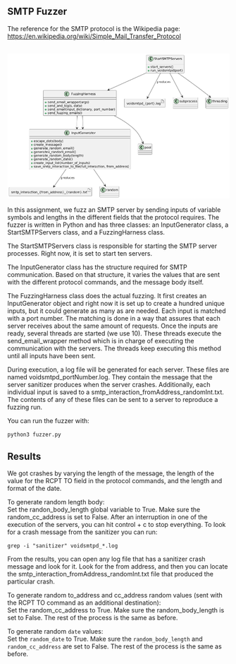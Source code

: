 ## SMTP Fuzzer


The reference for the SMTP protocol is the Wikipedia page:<br />
https://en.wikipedia.org/wiki/Simple_Mail_Transfer_Protocol <br/>
<br/>

![Alt text](fuzzer.png "Fuzzer Structure")


In this assignment, we fuzz an SMTP server by sending inputs of variable symbols and lengths in the different fields that the protocol requires. The fuzzer is written in Python and has three classes: an InputGenerator class, a StartSMTPServers class, and a FuzzingHarness class. <br />

The StartSMTPServers class is responsible for starting the SMTP server processes. Right now, it is set to start ten servers. <br />

The InputGenerator class has the structure required for SMTP communication. Based on that structure, it varies the values that are sent with the different protocol commands, and the message body itself. <br />

The FuzzingHarness class does the actual fuzzing. It first creates an InputGenerator object and right now it is set up to create a hundred unique inputs, but it could generate as many as are needed. Each input is matched with a port number. The matching is done in a way that assures that each server receives about the same amount of requests. Once the inputs are ready, several threads are started (we use 10). These threads execute the send_email_wrapper method which is in charge of executing the communication with the servers. The threads keep executing this method until all inputs have been sent. <br/> 

During execution, a log file will be generated for each server. These files are named voidsmtpd_portNumber.log. They contain the message that the server sanitizer produces when the server crashes. Additionally, each individual input is saved to a smtp_interaction_fromAddress_randomInt.txt. The contents of any of these files can be sent to a server to reproduce a fuzzing run. <br/>

You can run the fuzzer with:
```
python3 fuzzer.py
```
## Results
We got crashes by varying the length of the message, the length of the value for the RCPT TO field in the protocol commands, and the length and format of the date. <br/>

To generate random length body: <br/>
Set the randon_body_length global variable to True. Make sure the random_cc_address is set to False. After an interruption in one of the execution of the servers, you can hit control + c to stop everything. To look for a crash message from the sanitizer you can run:
```
grep -i "sanitizer" voidsmtpd_*.log
```
From the results, you can open any log file that has a sanitizer crash message and look for it. Look for the from address, and then you can locate the smtp_interaction_fromAddress_randomInt.txt file that produced the particular crash. <br/>

To generate random to_address and cc_address random values (sent with the RCPT TO command as an additional destination):<br/>
Set the random_cc_address to True. Make sure the random_body_length is set to False. The rest of the process is the same as before.<br/>

To generate random `date` values:<br/>
Set the `random_date` to True. Make sure the `random_body_length` and `random_cc_address` are set to False. The rest of the process is the same as before.<br/>
